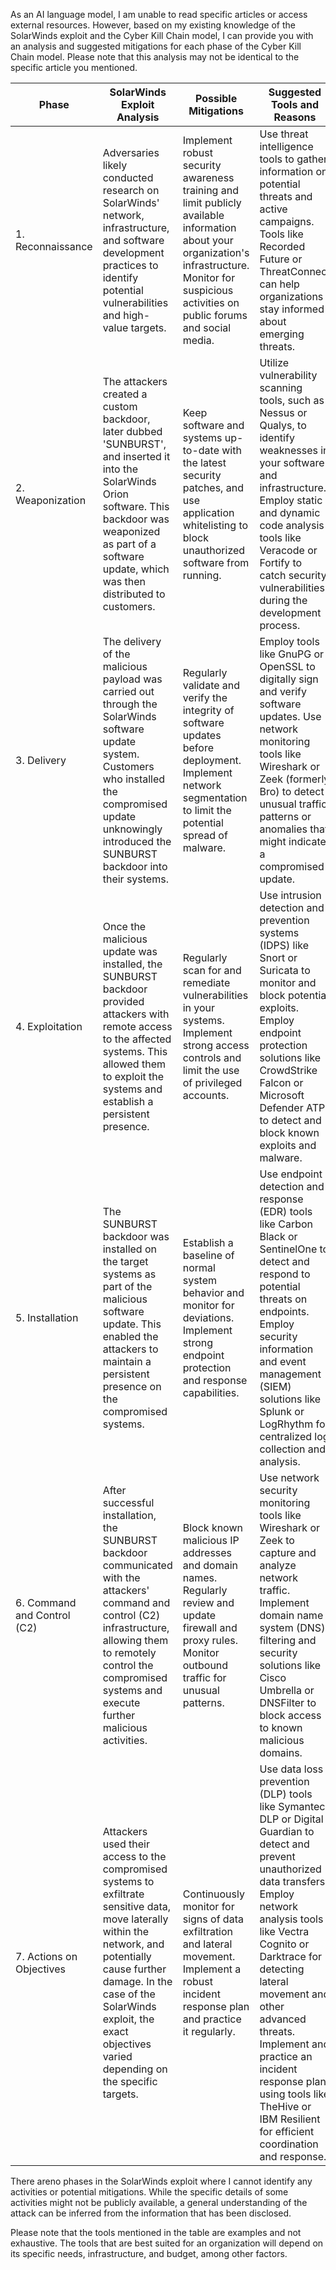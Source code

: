 As an AI language model, I am unable to read specific articles or access external resources. However, based on my existing knowledge of the SolarWinds exploit and the Cyber Kill Chain model, I can provide you with an analysis and suggested mitigations for each phase of the Cyber Kill Chain model. Please note that this analysis may not be identical to the specific article you mentioned.

| Phase                     | SolarWinds Exploit Analysis                                                                                                                                                                                                                                                                                                                                                                                                                                                                                     | Possible Mitigations                                                                                                     | Suggested Tools and Reasons                                                                                                                                                                                                                                                                                                                                                   |
|---------------------------|-------------------------------------------------------------------------------------------------------------------------------------------------------------------------------------------------------------------------------------------------------------------------------------------------------------------------------------------------------------------------------------------------------------------------------------------------------------------------------------|---------------------------------------------------------------------------------------------------------------------------|-------------------------------------------------------------------------------------------------------------------------------------------------------------------------------------------------------------------------------------------------------------------------------------------------------------------------------------------------------------------------------|
| 1. Reconnaissance         | Adversaries likely conducted research on SolarWinds' network, infrastructure, and software development practices to identify potential vulnerabilities and high-value targets.                                                                                                                                                                                                                                                                                                                                                                  | Implement robust security awareness training and limit publicly available information about your organization's infrastructure. Monitor for suspicious activities on public forums and social media. | Use threat intelligence tools to gather information on potential threats and active campaigns. Tools like Recorded Future or ThreatConnect can help organizations stay informed about emerging threats.                                                                                                                                                                     |
| 2. Weaponization          | The attackers created a custom backdoor, later dubbed 'SUNBURST', and inserted it into the SolarWinds Orion software. This backdoor was weaponized as part of a software update, which was then distributed to customers.                                                                                                                                                                                                                                                                                                                        | Keep software and systems up-to-date with the latest security patches, and use application whitelisting to block unauthorized software from running. | Utilize vulnerability scanning tools, such as Nessus or Qualys, to identify weaknesses in your software and infrastructure. Employ static and dynamic code analysis tools like Veracode or Fortify to catch security vulnerabilities during the development process.                                                                                                                                              |
| 3. Delivery               | The delivery of the malicious payload was carried out through the SolarWinds software update system. Customers who installed the compromised update unknowingly introduced the SUNBURST backdoor into their systems.                                                                                                                                                                                                                                                                                                                            | Regularly validate and verify the integrity of software updates before deployment. Implement network segmentation to limit the potential spread of malware. | Employ tools like GnuPG or OpenSSL to digitally sign and verify software updates. Use network monitoring tools like Wireshark or Zeek (formerly Bro) to detect unusual traffic patterns or anomalies that might indicate a compromised update.                                                                                                                                                         |
| 4. Exploitation           | Once the malicious update was installed, the SUNBURST backdoor provided attackers with remote access to the affected systems. This allowed them to exploit the systems and establish a persistent presence.                                                                                                                                                                                                                                                                                                                                      | Regularly scan for and remediate vulnerabilities in your systems. Implement strong access controls and limit the use of privileged accounts. | Use intrusion detection and prevention systems (IDPS) like Snort or Suricata to monitor and block potential exploits. Employ endpoint protection solutions like CrowdStrike Falcon or Microsoft Defender ATP to detect and block known exploits and malware.                                                                                                                                                 |
| 5. Installation           | The SUNBURST backdoor was installed on the target systems as part of the malicious software update. This enabled the attackers to maintain a persistent presence on the compromised systems.                                                                                                                                                                                                                                                                                                                                                  | Establish a baseline of normal system behavior and monitor for deviations. Implement strong endpoint protection and response capabilities. | Use endpoint detection and response (EDR) tools like Carbon Black or SentinelOne to detect and respond to potential threats on endpoints. Employ security information and event management (SIEM) solutions like Splunk or LogRhythm for centralized log collection and analysis.                                                                                                                               |
| 6. Command and Control (C2) | After successful installation, the SUNBURST backdoor communicated with the attackers' command and control (C2) infrastructure, allowing them to remotely control the compromised systems and execute further malicious activities.                                                                                                                                                                                                                                                                                                            | Block known malicious IP addresses and domain names. Regularly review and update firewall and proxy rules. Monitor outbound traffic for unusual patterns. | Use network security monitoring tools like Wireshark or Zeek to capture and analyze network traffic. Implement domain name system (DNS) filtering and security solutions like Cisco Umbrella or DNSFilter to block access to known malicious domains.                                                                                                                                                   |
| 7. Actions on Objectives  | Attackers used their access to the compromised systems to exfiltrate sensitive data, move laterally within the network, and potentially cause further damage. In the case of the SolarWinds exploit, the exact objectives varied depending on the specific targets.                                                                                                                                                                                                                                                                             | Continuously monitor for signs of data exfiltration and lateral movement. Implement a robust incident response plan and practice it regularly. | Use data loss prevention (DLP) tools like Symantec DLP or Digital Guardian to detect and prevent unauthorized data transfers. Employ network analysis tools like Vectra Cognito or Darktrace for detecting lateral movement and other advanced threats. Implement and practice an incident response plan using tools like TheHive or IBM Resilient for efficient coordination and response. |

There areno phases in the SolarWinds exploit where I cannot identify any activities or potential mitigations. While the specific details of some activities might not be publicly available, a general understanding of the attack can be inferred from the information that has been disclosed.

Please note that the tools mentioned in the table are examples and not exhaustive. The tools that are best suited for an organization will depend on its specific needs, infrastructure, and budget, among other factors.
